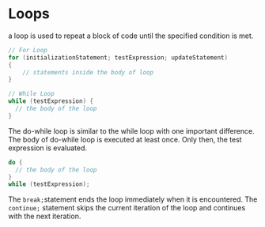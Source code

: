 # Loops


a loop is used to repeat a block of code until the specified condition is met.

```c++
// For Loop
for (initializationStatement; testExpression; updateStatement)
{
    // statements inside the body of loop
}
```

```c++
// While Loop
while (testExpression) {
  // the body of the loop 
}
```

The do-while loop is similar to the while loop with one important difference. The body of do-while loop is executed at least once. Only then, the test expression is evaluated.

```c++
do {
  // the body of the loop
}
while (testExpression);
```

The `break;`statement ends the loop immediately when it is encountered.
The `continue;` statement skips the current iteration of the loop and continues with the next iteration.
